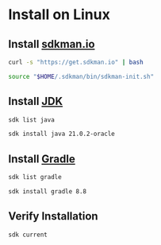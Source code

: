 # Install on Linux

## Install [sdkman.io](https://sdkman.io)

```bash
curl -s "https://get.sdkman.io" | bash
```

```bash
source "$HOME/.sdkman/bin/sdkman-init.sh"
```

## Install [JDK](https://www.oracle.com/java/technologies/downloads/)

```bash
sdk list java
```

```bash
sdk install java 21.0.2-oracle
```

## Install [Gradle](https://gradle.org)

```bash
sdk list gradle
```

```bash
sdk install gradle 8.8
```

## Verify Installation

```bash
sdk current
```